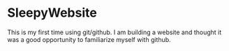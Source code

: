 # SleepyWebsite
This is my first time using git/github. I am building a website and thought it was a good opportunity to familiarize myself with github. 

